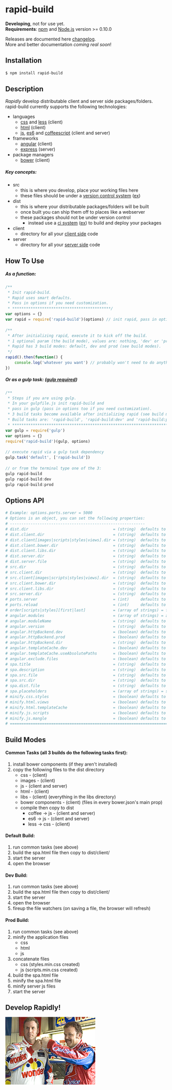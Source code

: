 # rapid-build
**Developing**, not for use yet.  
**Requirements**: [npm](http://npmjs.org/) and [Node.js](http://nodejs.org/) version >= 0.10.0  

Releases are documented here [changelog](https://github.com/jyounce/rapid-build/blob/master/CHANGELOG.md).  
More and better documentation *coming real soon*!

## Installation
```bash
$ npm install rapid-build
```

## Description
*Rapidly* develop distributable client and server side packages/folders.
rapid-build currently supports the following technologies:
* languages
	* [css](https://developer.mozilla.org/en-US/docs/Web/CSS) and [less](http://lesscss.org/) (client)
	* [html](https://developer.mozilla.org/en-US/docs/Web/HTML) (client)
	* [js](https://developer.mozilla.org/en-US/docs/Web/JavaScript), [es6](https://babeljs.io/) and [coffeescript](http://coffeescript.org/) (client and server)
* frameworks
	* [angular](https://angularjs.org/) (client)
	* [express](http://expressjs.com/) (server)
* package managers
	* [bower](http://bower.io/) (client)

##### Key concepts:
* src
	* this is where you develop, place your working files here
	* these files should be under a [version control system](http://guides.beanstalkapp.com/version-control/intro-to-version-control.html)
	  ([ex](https://github.com/ 'Example: GitHub that uses Git'))
* dist
	* this is where your distributable packages/folders will be built
	* once built you can ship them off to places like a webserver
	* these packages should not be under version control
		* instead use a [ci system](http://www.thoughtworks.com/continuous-integration 'Continuous Integration System')
		  ([ex](https://travis-ci.org/ 'Example: Travis CI')) to build and deploy your packages
* client
	* directory for all your
	  [client side](http://programmers.stackexchange.com/questions/171203/what-are-the-differences-between-server-side-and-client-side-programming)
	  code
* server
	* directory for all your
	  [server side](http://programmers.stackexchange.com/questions/171203/what-are-the-differences-between-server-side-and-client-side-programming)
	  code


## How To Use
##### As a function:

```javascript
/**
 * Init rapid-build.
 * Rapid uses smart defaults.
 * Pass in options if you need customization.
 * *******************************************/
var options = {}
var rapid = require('rapid-build')(options) // init rapid, pass in options here

/**
 * After initializing rapid, execute it to kick off the build.
 * 1 optional param (the build mode), values are: nothing, 'dev' or 'prod'.
 * Rapid has 3 build modes: default, dev and prod (see build modes).
 */
rapid().then(function() {
	console.log('whatever you want') // probably won't need to do anything
})
```

##### Or as a gulp task: ([gulp required](http://gulpjs.com/))

```javascript
/**
 * Steps if you are using gulp.
 * In your gulpfile.js init rapid-build and
 * pass in gulp (pass in options too if you need customization).
 * 3 build tasks become available after initializing rapid (see build modes).
 * Build tasks are: 'rapid-build', 'rapid-build:dev' and 'rapid-build:prod'
 * ***************************************************************************/
var gulp = require('gulp')
var options = {}
require('rapid-build')(gulp, options)

// execute rapid via a gulp task dependency
gulp.task('default', ['rapid-build'])

// or from the terminal type one of the 3:
gulp rapid-build
gulp rapid-build:dev
gulp rapid-build:prod
```

## Options API
```coffeescript
# Example: options.ports.server = 5000
# Options is an object, you can set the following properties:
# -----------------------------------------------------------
# dist.dir                                     = (string)  defaults to 'dist'
# dist.client.dir                              = (string)  defaults to 'client'
# dist.client[images|scripts|styles|views].dir = (string)  defaults to property name
# dist.client.bower.dir                        = (string)  defaults to 'bower_components'
# dist.client.libs.dir                         = (string)  defaults to 'libs' = 3rd party libraries that aren't bower components
# dist.server.dir                              = (string)  defaults to 'server'
# dist.server.file                             = (string)  defaults to 'routes.js'
# src.dir                                      = (string)  defaults to 'src'
# src.client.dir                               = (string)  defaults to 'client'
# src.client[images|scripts|styles|views].dir  = (string)  defaults to property name
# src.client.bower.dir                         = (string)  defaults to 'bower_components'
# src.client.libs.dir                          = (string)  defaults to 'libs' = 3rd party libraries that aren't bower components
# src.server.dir                               = (string)  defaults to 'server'
# ports.server                                 = (int)     defaults to 3000
# ports.reload                                 = (int)     defaults to 3001
# order[scripts|styles][first|last]            = (array of strings) = file paths
# angular.modules                              = (array of strings) = additional angular modules to load, already loaded are ['ngResource', 'ngRoute', 'ngSanitize'] and 'ngMockE2E' based on angular.httpBackend options
# angular.moduleName                           = (string)  defaults to 'app' = application module name, value for ng-app
# angular.version                              = (string)  defaults to '1.x' = semver version required
# angular.httpBackend.dev                      = (boolean) defaults to false = set to true to enable httpBackend for dev and default build
# angular.httpBackend.prod                     = (boolean) defaults to false = set to true to enable httpBackend for prod build
# angular.httpBackend.dir                      = (string)  defaults to 'mocks' = directory inside your client scripts directory
# angular.templateCache.dev                    = (boolean) defaults to false = use template cache when running default and dev task
# angular.templateCache.useAbsolutePaths       = (boolean) defaults to false = prefix template urls with a '/'
# angular.exclude.files                        = (boolean) defaults to false = set to true to exclude angular files (lib and modules)
# spa.title                                    = (string)  defaults to package.json name or 'Application' = html title tag value
# spa.description                              = (string)  defaults to package.json description = html meta description tag value
# spa.src.file                                 = (string)  defaults to 'spa.html' = set if you want to use your own spa file and not the build system's (file must be located in your client src directory)
# spa.src.dir                                  = (string)  defaults to null = set if you are using your own spa file and that file is located in a directory in your client src directory
# spa.dist.file                                = (string)  defaults to spa.src.file or 'spa.html' = provide if you want the dist spa file to be named differently, example: 'index.html'
# spa.placeholders                             = (array of strings) = set to retain spa file placeholders, optional values are: ['scripts', 'styles', 'description', 'moduleName', 'title'] or ['all']
# minify.css.styles                            = (boolean) defaults to true = for prod build, minify the css
# minify.html.views                            = (boolean) defaults to true = for prod build, minify the html
# minify.html.templateCache                    = (boolean) defaults to true = for prod build, use the template cache
# minify.js.scripts                            = (boolean) defaults to true = for prod build, minify the js
# minify.js.mangle                             = (boolean) defaults to true = for prod build, mangle the names in the js
# ========================================================================================================================================================================================================================
```

## Build Modes
#### Common Tasks (all 3 builds do the following tasks first):
1. install bower components (if they aren't installed)
2. copy the following files to the dist directory
	* css - (client)
	* images - (client)
	* js - (client and server)
	* html - (client)
	* libs - (client) (everything in the libs directory)
	* bower components - (client) (files in every bower.json's main prop)
	* compile then copy to dist
		* coffee -> js - (client and server)
		* es6 -> js - (client and server)
		* less -> css - (client)

#### Default Build:
1. run common tasks (see above)
2. build the spa.html file then copy to dist/client/
3. start the server
4. open the browser

#### Dev Build:
1. run common tasks (see above)
2. build the spa.html file then copy to dist/client/
3. start the server
4. open the browser
5. fireup the file watchers (on saving a file, the browser will refresh)

#### Prod Build:
1. run common tasks (see above)
2. minify the application files
	* css
	* html
	* js
3. concatenate files
	* css (styles.min.css created)
	* js (scripts.min.css created)
4. build the spa.html file
5. minify the spa.html file
6. minify server js files
7. start the server

## Develop Rapidly!
![Shake and Bake!](docs/shake-and-bake.jpg)











